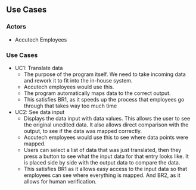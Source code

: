 ## Use Cases

### Actors
* Accutech Employees

### Use Cases
* UC1: Translate data
  * The purpose of the program itself. We need to take incoming data and rework it to fit into the in-house system.
  * Accutech employees would use this.
  * The program automatically maps data to the correct output.
  * This satisfies BR1, as it speeds up the process that employees go through that takes way too much time
* UC2: See data input
  * Displays the data input with data values. This allows the user to see the original unedited data. It also allows direct comparison with the output, to see if the data was mapped correctly.
  * Accutech employees would use this to see where data points were mapped.
  * Users can select a list of data that was just translated, then they press a button to see what the input data for that entry looks like. It is placed side by side with the output data to compare the data.
  * This satisfies BR1 as it allows easy access to the input data so that employees can see where everything is mapped. And BR2, as it allows for human verification.
